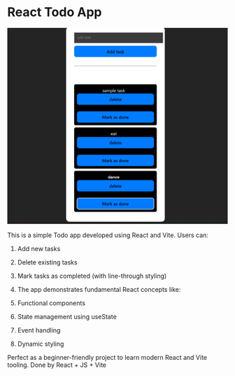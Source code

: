 # React Todo App

![Todo App Screenshot](src/assets/project.png)

This is a simple Todo app developed using React and Vite. Users can:

1) Add new tasks

2) Delete existing tasks

3) Mark tasks as completed (with line-through styling)

4) The app demonstrates fundamental React concepts like:

5) Functional components

6) State management using useState

7) Event handling

8) Dynamic styling

Perfect as a beginner-friendly project to learn modern React and Vite tooling.
Done by React + JS + Vite
